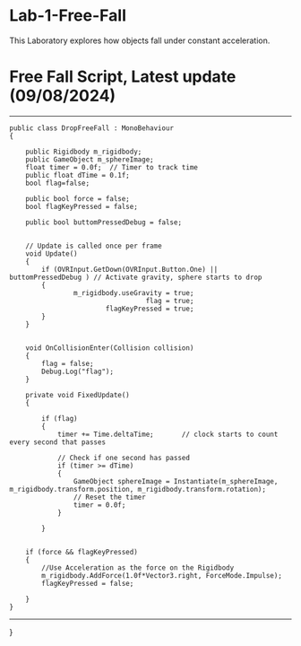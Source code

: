 # Lab-1-Free-Fall
This Laboratory explores how objects fall under constant acceleration.


# Free Fall Script, Latest update (09/08/2024)
---

    public class DropFreeFall : MonoBehaviour
    {

        public Rigidbody m_rigidbody;
        public GameObject m_sphereImage;
        float timer = 0.0f;  // Timer to track time
        public float dTime = 0.1f;
        bool flag=false;

        public bool force = false;
        bool flagKeyPressed = false;

        public bool buttomPressedDebug = false;

    
        // Update is called once per frame
        void Update()
        {
            if (OVRInput.GetDown(OVRInput.Button.One) ||  buttomPressedDebug ) // Activate gravity, sphere starts to drop
            {
                    m_rigidbody.useGravity = true; 
                                      flag = true;
                            flagKeyPressed = true;
            }
        }


        void OnCollisionEnter(Collision collision)
        {
            flag = false;
            Debug.Log("flag");
        }

        private void FixedUpdate()
        {
    
            if (flag)
            {
                timer += Time.deltaTime;       // clock starts to count every second that passes
    
                // Check if one second has passed
                if (timer >= dTime)
                {
                    GameObject sphereImage = Instantiate(m_sphereImage, m_rigidbody.transform.position, m_rigidbody.transform.rotation);
                    // Reset the timer
                    timer = 0.0f;
                }
    
            }


        if (force && flagKeyPressed)
        {
            //Use Acceleration as the force on the Rigidbody
            m_rigidbody.AddForce(1.0f*Vector3.right, ForceMode.Impulse);
            flagKeyPressed = false;

        }
    }

---


    



}
